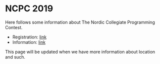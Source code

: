 # NCPC 2019

Here follows some information about The Nordic Collegiate Programming Contest.

* Registration: [link](http://nordic.icpc.io/ncpc2019/reg.html)
* Information: [link](https://nordic.icpc.io/#ncpc)

This page will be updated when we have more information about location and such.
